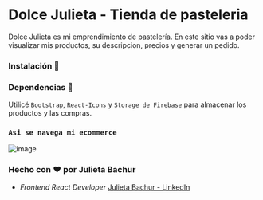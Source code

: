 # Dolce Julieta - Tienda de pasteleria

Dolce Julieta es mi emprendimiento de pastelería. En este sitio vas a poder visualizar mis productos, su descripcion, precios y generar un pedido.

### Instalación 💫

### Dependencias 🎨

Utilicé `Bootstrap`, `React-Icons` y `Storage de Firebase` para almacenar los productos y las compras.

### `Asi se navega mi ecommerce`

![image](https://github.com/Julietabachur/ecommerce/blob/main/public/img/gif.gif)

### Hecho con ❤ por **Julieta Bachur**

- _Frontend React Developer_ [Julieta Bachur - LinkedIn](https://www.linkedin.com/in/julietabachurcicconi/)
